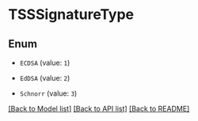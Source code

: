 # TSSSignatureType

## Enum


* `ECDSA` (value: `1`)

* `EdDSA` (value: `2`)

* `Schnorr` (value: `3`)


[[Back to Model list]](../README.md#documentation-for-models) [[Back to API list]](../README.md#documentation-for-api-endpoints) [[Back to README]](../README.md)



